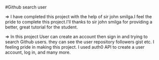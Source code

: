 #Github search user

=> I have completed this project with the help of sir john smilga.I feel the pride to complete this project.I'll thanks to sir john smilga for providing a better, great tutorial for the student.

=> In this project User can create an account then sign in and trying to search Github users. they can see the user repository followers gist etc. I feeling pride in making this project. I used auth0 API to create a user account, log in, and many more.


